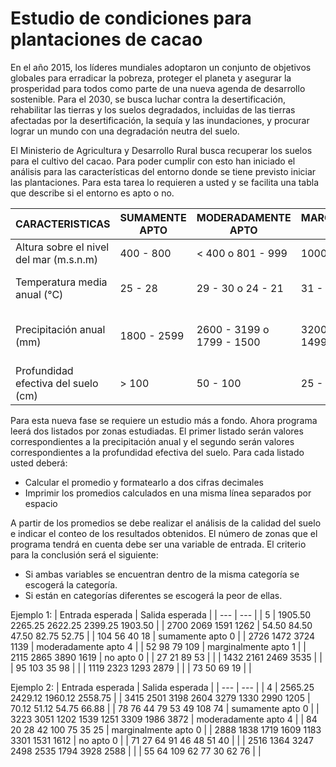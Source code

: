# Estudio de condiciones para plantaciones de cacao

En el año 2015, los líderes mundiales adoptaron un conjunto de objetivos globales para erradicar la pobreza, proteger el planeta y asegurar la prosperidad para todos como parte de una nueva agenda de desarrollo sostenible. Para el 2030, se busca luchar contra la desertificación, rehabilitar las tierras y los suelos degradados, incluidas de las tierras afectadas por la desertificación, la sequía y las inundaciones, y procurar lograr un mundo con una degradación neutra del suelo.

El Ministerio de Agricultura y Desarrollo Rural busca recuperar los suelos para el cultivo del cacao. Para poder cumplir con esto han iniciado el análisis para las características del entorno donde se tiene previsto iniciar las plantaciones. Para esta tarea lo requieren a usted y se facilita una tabla que describe si el entorno es apto o no.

| CARACTERISTICAS | SUMAMENTE APTO | MODERADAMENTE APTO | MARGINALMENTE APTO | NO APTO |
| --- | --- | --- | --- | --- |
| Altura sobre el nivel del mar (m.s.n.m) | 400 - 800 | < 400 o 801 - 999 | 1000 - 1200 | > 1200 |
| Temperatura media anual (°C) | 25 - 28 | 29 - 30 o 24 - 21 | 31 - 32 o 20 - 18 | < 18 o > 32 |
| Precipitación anual (mm) | 1800 - 2599 | 2600 - 3199 o 1799 - 1500	| 3200 - 3800 o 1499 - 1200 |	< 1200 o > 3800 |
| Profundidad efectiva del suelo (cm)	| > 100	| 50 - 100	| 25 - 50	| < 25 |

Para esta nueva fase se requiere un estudio más a fondo. Ahora programa leerá dos listados por zonas estudiadas. El primer listado serán valores correspondientes a la precipitación anual y el segundo serán valores correspondientes a la profundidad efectiva del suelo. Para cada listado usted deberá:

-	Calcular el promedio y formatearlo a dos cifras decimales
- Imprimir los promedios calculados en una misma línea separados por espacio

A partir de los promedios se debe realizar el análisis de la calidad del suelo e indicar el conteo de los resultados obtenidos.
El número de zonas que el programa tendrá en cuenta debe ser una variable de entrada.
El criterio para la conclusión será el siguiente:

-	Si ambas variables se encuentran dentro de la misma categoría se escogerá la categoría.
-	Si están en categorías diferentes se escogerá la peor de ellas.


Ejemplo 1:
| Entrada esperada | Salida esperada |
| --- | --- |
| 5	| 1905.50 2265.25 2622.25 2399.25 1903.50 |
| 2700 2069 1591 1262	| 54.50 84.50 47.50 82.75 52.75 |
| 104 56 40 18	| sumamente apto 0 |
| 2726 1472 3724 1139	| moderadamente apto 4 |
| 52 98 79 109	| marginalmente apto 1 |
| 2115 2865 3890 1619	| no apto 0 |
| 27 21 89 53 |  |
| 1432 2161 2469 3535 |  |
| 95 103 35 98 |  |
| 1119 2323 1293 2879 |  |
| 73 50 69 19 |  |


Ejemplo 2:
| Entrada esperada | Salida esperada |
| --- | --- |
| 4	| 2565.25 2429.12 1960.12 2558.75 |
| 3415 2501 3198 2604 3279 1330 2990 1205	| 70.12 51.12 54.75 66.88 |
| 78 76 44 79 53 49 108 74	| sumamente apto 0 |
| 3223 3051 1202 1539 1251 3309 1986 3872	| moderadamente apto 4 |
| 84 20 28 42 100 75 35 25	| marginalmente apto 0 |
| 2888 1838 1719 1609 1183 3301 1531 1612	| no apto 0 |
| 71 27 64 91 46 48 51 40 |  |
| 2516 1364 3247 2498 2535 1794 3928 2588 |  |
| 55 64 109 62 77 30 62 76 |  |
